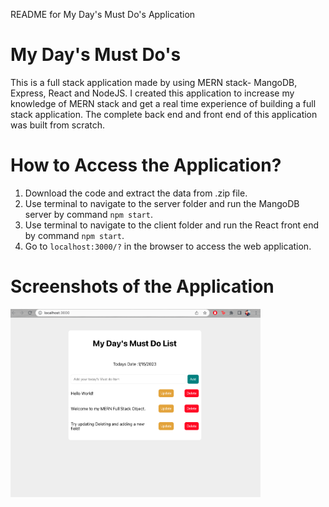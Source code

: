 README for My Day's Must Do's Application

<h1> My Day's Must Do's</h1>
This is a full stack application made by using MERN stack- MangoDB, Express, React and NodeJS. I created this application to increase my knowledge of MERN stack and get a real time experience of building a full stack application. The complete back end and front end of this application was built from scratch. 

<h1>How to Access the Application?</h1>

1. Download the code and extract the data from .zip file.
2. Use terminal to navigate to the server folder and run the MangoDB server by command ``npm start``.
3. Use terminal to navigate to the client folder and run the React front end by command ``npm start``.
4. Go to ``localhost:3000/?`` in the browser to access the web application.

<h1>Screenshots of the Application</h1>

<img align="bottom" alt="Instructions" width="400" src="https://github.com/abdlaqeel/MyDaysMustDos-MERN-APP/blob/main/preview.png">
